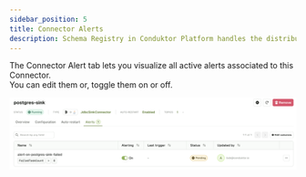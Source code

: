 ```yaml
---
sidebar_position: 5
title: Connector Alerts
description: Schema Registry in Conduktor Platform handles the distribution and synchronization of schemas to the producer and consumer for Kafka.
---
```


The Connector Alert tab lets you visualize all active alerts associated to this Connector.  
You can edit them or, toggle them on or off.

![Connectors Alerts](assets/connector-details-alerts.png)
